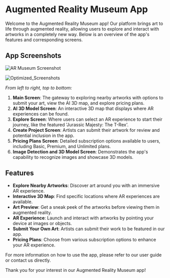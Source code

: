 # Augmented Reality Museum App

Welcome to the Augmented Reality Museum app! Our platform brings art to life through augmented reality, allowing users to explore and interact with artworks in a completely new way. Below is an overview of the app's features and corresponding screens.

## App Screenshots

![AR Museum Screenshot](https://github.com/miniquinox/AR-Museum/assets/63688331/6a1fab5b-8c4e-4e7d-ae5b-cf9fd7a98d0d)

![Optimized_Screenshots](https://github.com/miniquinox/AR-Museum/assets/63688331/d43b1e01-7324-42bd-aff6-6035d4eddaf7)

*From left to right, top to bottom:*

1. **Main Screen**: The gateway to exploring nearby artworks with options to submit your art, view the AI 3D map, and explore pricing plans.
2. **AI 3D Model Screen**: An interactive 3D map that displays where AR experiences can be found.
3. **Explore Screen**: Where users can select an AR experience to start their journey, like the featured 'Jurassic Majesty: The T-Rex'.
4. **Create Project Screen**: Artists can submit their artwork for review and potential inclusion in the app.
5. **Pricing Plans Screen**: Detailed subscription options available to users, including Basic, Premium, and Unlimited plans.
6. **Image Detection and 3D Model Screen**: Demonstrates the app's capability to recognize images and showcase 3D models.

## Features

- **Explore Nearby Artworks**: Discover art around you with an immersive AR experience.
- **Interactive 3D Map**: Find specific locations where AR experiences are available.
- **Art Preview**: Get a sneak peek of the artworks before viewing them in augmented reality.
- **AR Experience**: Launch and interact with artworks by pointing your device at images or objects.
- **Submit Your Own Art**: Artists can submit their work to be featured in our app.
- **Pricing Plans**: Choose from various subscription options to enhance your AR experience.

For more information on how to use the app, please refer to our user guide or contact us directly.

Thank you for your interest in our Augmented Reality Museum app!

